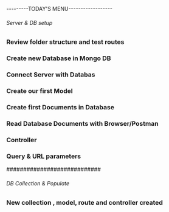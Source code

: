 ---------TODAY'S MENU------------------

###### Server & DB setup

### Review folder structure and test routes

### Create new Database in Mongo DB

### Connect Server with Databas

### Create our first Model

### Create first Documents in Database

### Read Database Documents with Browser/Postman

### Controller

### Query & URL parameters

############################

###### DB Collection & Populate

### New collection , model, route and controller created
